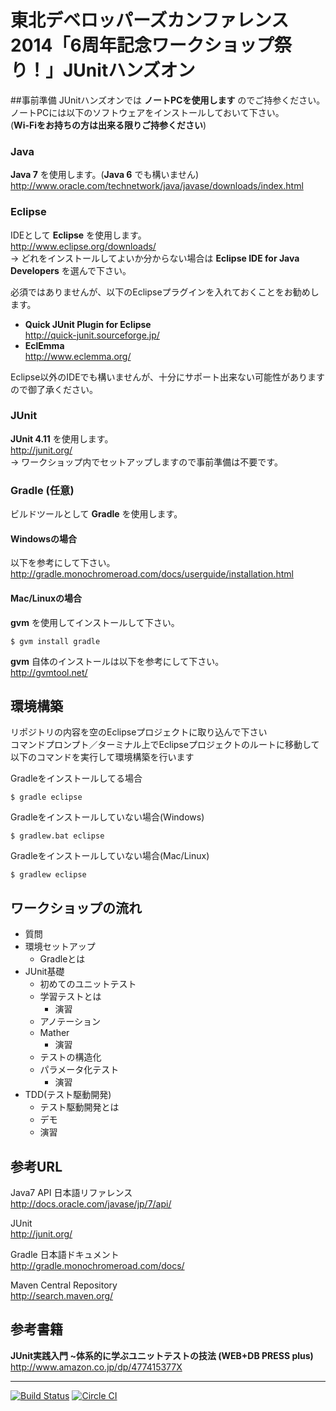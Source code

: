 東北デベロッパーズカンファレンス2014「6周年記念ワークショップ祭り！」JUnitハンズオン
========================================================================

##事前準備
JUnitハンズオンでは **ノートPCを使用します** のでご持参ください。  
ノートPCには以下のソフトウェアをインストールしておいて下さい。  
(**Wi-Fiをお持ちの方は出来る限りご持参ください**)

### Java

**Java 7** を使用します。(**Java 6** でも構いません)
<http://www.oracle.com/technetwork/java/javase/downloads/index.html>

### Eclipse

IDEとして **Eclipse** を使用します。  
<http://www.eclipse.org/downloads/>  
-> どれをインストールしてよいか分からない場合は **Eclipse IDE for Java Developers** を選んで下さい。

必須ではありませんが、以下のEclipseプラグインを入れておくことをお勧めします。

- **Quick JUnit Plugin for Eclipse**  
<http://quick-junit.sourceforge.jp/>
- **EclEmma**  
<http://www.eclemma.org/>

Eclipse以外のIDEでも構いませんが、十分にサポート出来ない可能性がありますので御了承ください。

### JUnit

**JUnit 4.11** を使用します。  
<http://junit.org/>  
-> ワークショップ内でセットアップしますので事前準備は不要です。

### Gradle (任意)

ビルドツールとして **Gradle** を使用します。

#### Windowsの場合

以下を参考にして下さい。  
<http://gradle.monochromeroad.com/docs/userguide/installation.html>

#### Mac/Linuxの場合

**gvm** を使用してインストールして下さい。

    $ gvm install gradle

**gvm** 自体のインストールは以下を参考にして下さい。  
<http://gvmtool.net/>

## 環境構築

リポジトリの内容を空のEclipseプロジェクトに取り込んで下さい  
コマンドプロンプト／ターミナル上でEclipseプロジェクトのルートに移動して以下のコマンドを実行して環境構築を行います  

Gradleをインストールしてる場合
 
    $ gradle eclipse
    

Gradleをインストールしていない場合(Windows)

    $ gradlew.bat eclipse

Gradleをインストールしていない場合(Mac/Linux)

    $ gradlew eclipse


## ワークショップの流れ

- 質問
- 環境セットアップ
    - Gradleとは
- JUnit基礎
    - 初めてのユニットテスト
    - 学習テストとは
        - 演習
    - アノテーション
    - Mather
        - 演習
    - テストの構造化
    - パラメータ化テスト
        - 演習
- TDD(テスト駆動開発)
    - テスト駆動開発とは
    - デモ
    - 演習

## 参考URL

Java7 API 日本語リファレンス  
<http://docs.oracle.com/javase/jp/7/api/>

JUnit  
<http://junit.org/>

Gradle 日本語ドキュメント  
<http://gradle.monochromeroad.com/docs/>

Maven Central Repository  
<http://search.maven.org/>

## 参考書籍

**JUnit実践入門 ~体系的に学ぶユニットテストの技法 (WEB+DB PRESS plus)**  
<http://www.amazon.co.jp/dp/477415377X>

***

[![Build Status](https://travis-ci.org/i-takehiro/tdc-6th-workshop-junit.png?branch=master)](https://travis-ci.org/i-takehiro/tdc-6th-workshop-junit)
[![Circle CI](https://circleci.com/gh/i-takehiro/tdc-6th-workshop-junit.svg?style=svg&circle-token=432ad930068b52225bb63f7a54f9c2aebe6928b1)](https://circleci.com/gh/i-takehiro/tdc-6th-workshop-junit)

